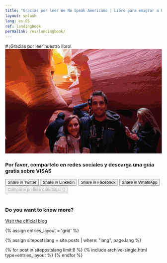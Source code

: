 ```yaml
---
title: "Gracias por leer We No Speak Americano | Libro para emigrar a United States"
layout: splash
lang: es-ES
ref: landingbook
permalink: /es/landingbook/
---
```


<div class="flex-container">
  <div class="text-container" markdown="1">
# ¡Gracias por leer nuestro libro!
  </div>
  <div class="image-container">
    <img src="/assets/images/usa.gif" alt="Living the dream">
  </div>
</div>

### Por favor, compartelo en redes sociales y descarga una guia gratis sobre VISAS

<div class="shareBtnCard">
  <div class="button-container">
    <button class="button btn btn--large shareBtn shareOnTwitter">
      Share in Twitter <i class="fab fa-twitter"></i>
    </button>
    <button class="button btn btn--large shareBtn shareOnLinkedIn">
      Share in Linkedin <i class="fab fa-linkedin-in"></i>
    </button>
    <button class="button btn btn--large shareBtn shareOnInstagram">
      Share in Facebook <i class="fab fa-facebook"></i>
    </button>
    <button class="button btn btn--large shareBtn shareOnWhat">
      Share in WhatsApp <i class="fab fa-whatsapp"></i>
    </button>
  </div>
  <div class="button-container">
    <button class="button btn btn--large btn--inverse" id="downBtn" disabled>Comparte primero para bajar 👆</button>
  </div>
</div>

<br />

### Do you want to know more?

[Visit the official blog](/blog/)

{% assign entries_layout = 'grid' %}

{% assign sitepostslang = site.posts | where: "lang", page.lang %}

<div class="entries-{{ entries_layout }}">
  {% for post in sitepostslang  limit:8 %}
    {% include archive-single.html type=entries_layout %}
  {% endfor %}
</div>

<script type="text/javascript">
  document.addEventListener(
    "DOMContentLoaded",
    function () {
      const shareBtns = document.querySelectorAll(".shareBtn");
      const downloadBtn = document.getElementById("downBtn");
      const button1 = document.querySelector(".shareOnTwitter");
      const button2 = document.querySelector(".shareOnLinkedIn");
      const button3 = document.querySelector(".shareOnInstagram");
      const button4 = document.querySelector(".shareOnWhat");

      shareBtns.forEach((btn) => {
        btn.addEventListener("click", (e) => {
          e.preventDefault();
          downloadBtn.innerHTML = 'Comprobando si se ha compartido... <i class="fas fa-spinner fa-spin"></i>';
          setTimeout(() => {
            downloadBtn.disabled = false;
            downloadBtn.innerHTML = "Descargar la guia de VISAS";
            downloadBtn.classList.remove("btn--inverse");
            downloadBtn.classList.add("btn--primary");
          }, 10000);
        });
      });

      const message = encodeURIComponent(
        "I have just read this book for studying, working or living in the US. I recommend it!! #immigration #US #H1B"
      );
      const shareUrl = encodeURIComponent("https://www.amazon.com/dp/B0C2SFPMS4?maas=maas_adg_AFB58EE4A84ACF0642385545DB24A3AD_afap_abs&ref_=aa_maas&tag=maas");

      // function to share a message on Twitter
      function shareOnTwitter() {
        //const message = encodeURIComponent("Hello Twitter!");
        const handle = " @WeNoSpeak_Book";
        const url = `https://twitter.com/intent/tweet?text=${message + handle}&url=${shareUrl}`;
        window.open(url, "_blank");
      }

      // function to share a message on LinkedIn
      function shareOnLinkedIn() {
        //const message = encodeURIComponent("Hello LinkedIn!");
        //const url = `https://www.linkedin.com/shareArticle?mini=true&url=${shareUrl}&title=&summary=&source=&text=${message}`;

        // const url =
        //   "https://www.linkedin.com/shareArticle?mini=true&url=" +
        //   shareUrl +
        //   "&title='I recommend this book for USA'&summary=" +
        //   message +
        //   "&source=";
        const url = `https://www.linkedin.com/sharing/share-offsite/?url=${shareUrl}`;
        window.open(url, "_blank");
      }

      // function to share a message on Instagram
      function shareOnInstagram() {
        //const message = encodeURIComponent("Hello Instagram!");
        const url = `https://www.facebook.com/sharer/sharer.php?u=${shareUrl}`;
        window.open(url, "_blank");
      }

      // function to share a message on Whatsapp
      function shareOnWhat() {
        //const message = encodeURIComponent("Hello Instagram!");
        const url = `whatsapp://send?text=${message} ${shareUrl}`;
        window.open(url, "_blank");
      }

      // function to download a PDF
      function downloadPDF() {
        //TODO to change link
        const url = "https://www.wenospeakamericano.com/assets/doc/visa-guide-esp.pdf";
        const link = document.createElement("a");
        link.href = url;
        link.setAttribute("download", "");
        link.click();
      }

      // attach event listeners to buttons 1, 2, and 3
      button1.addEventListener("click", shareOnTwitter);
      button2.addEventListener("click", shareOnLinkedIn);
      button3.addEventListener("click", shareOnInstagram);
      button4.addEventListener("click", shareOnWhat);
      downloadBtn.addEventListener("click", downloadPDF);
    },
    false
  );
</script>
